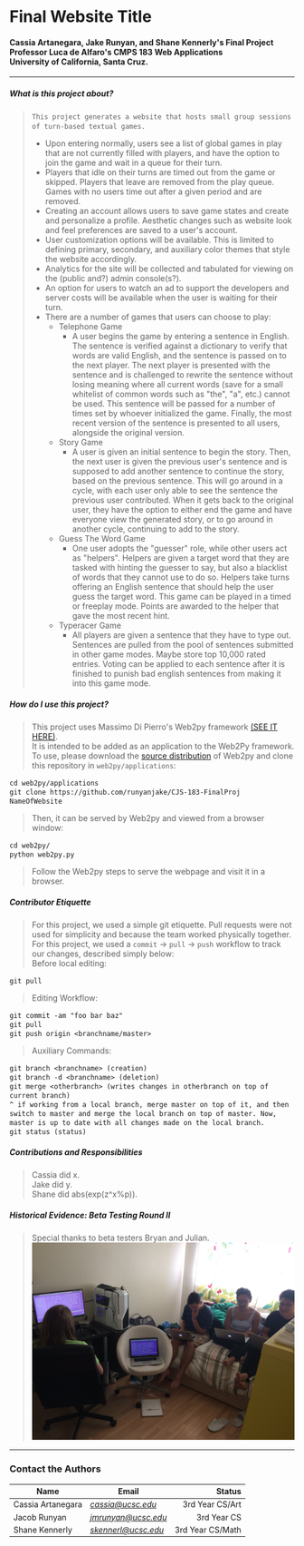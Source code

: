 # Final Website Title
#### Cassia Artanegara, Jake Runyan, and Shane Kennerly's Final Project </br> Professor Luca de Alfaro's CMPS 183 Web Applications </br> University of California, Santa Cruz.

----------------------------------------------------------------------------

##### What is this project about?

> `This project generates a website that hosts small group sessions of turn-based textual games.`
> * Upon entering normally, users see a list of global games in play that are not currently filled with players, and have the option to join the game and wait in a queue for their turn. </br>
> * Players that idle on their turns are timed out from the game or skipped. Players that leave are removed from the play queue. Games with no users time out after a given period and are removed. </br>
> * Creating an account allows users to save game states and create and personalize a profile. Aesthetic changes such as website look and feel preferences are saved to a user's account. </br>
> * User customization options will be available. This is limited to defining primary, secondary, and auxiliary color themes that style the website accordingly. </br>
> * Analytics for the site will be collected and tabulated for viewing on the (public and?) admin console(s?).
> * An option for users to watch an ad to support the developers and server costs will be available when the user is waiting for their turn.
> * There are a number of games that users can choose to play: </br>
>   * Telephone Game </br>
>     * A user begins the game by entering a sentence in English. The sentence is verified against a dictionary to verify that words are valid English, and the sentence is passed on to the next player. The next player is presented with the sentence and is challenged to rewrite the sentence without losing meaning where all current words (save for a small whitelist of common words such as "the", "a", etc.) cannot be used. This sentence will be passed for a number of times set by whoever initialized the game. Finally, the most recent version of the sentence is presented to all users, alongside the original version. </br>
>   * Story Game </br>
>     * A user is given an initial sentence to begin the story. Then, the next user is given the previous user's sentence
        and is supposed to add another sentence to continue the story, based on the previous sentence. This will go around
        in a cycle, with each user only able to see the sentence the previous user contributed. When it gets back to the 
        original user, they have the option to either end the game and have everyone view the generated story, or to go around
        in another cycle, continuing to add to the story. </br>
>   * Guess The Word Game </br>
>     * One user adopts the "guesser" role, while other users act as "helpers". Helpers are given a target word that they are tasked with hinting the guesser to say, but also a blacklist of words that they cannot use to do so. Helpers take turns offering an English sentence that should help the user guess the target word. This game can be played in a timed or freeplay mode. Points are awarded to the helper that gave the most recent hint. </br>
>   * Typeracer Game </br>
>     * All players are given a sentence that they have to type out. Sentences are pulled from the pool of sentences submitted in other game modes. Maybe store top 10,000 rated entries. Voting can be applied to each sentence after it is finished to punish bad english sentences from making it into this game mode.

##### How do I use this project?

> This project uses Massimo Di Pierro's Web2py framework [(SEE IT HERE)](http://www.web2py.com "Click me!"). </br>
> It is intended to be added as an application to the Web2Py framework. </br>
> To use, please download the [source distribution](http://www.web2py.com/examples/static/web2py_src.zip "Click to download.") of Web2py and clone this repository in `web2py/applications`:
```
cd web2py/applications 
git clone https://github.com/runyanjake/CJS-183-FinalProj NameOfWebsite 
```
> Then, it can be served by Web2py and viewed from a browser window: </br>
```
cd web2py/ 
python web2py.py 
```
> Follow the Web2py steps to serve the webpage and visit it in a browser. </br>

##### Contributor Etiquette
> For this project, we used a simple git etiquette. Pull requests were not used for simplicity and because the team worked physically together. For this project, we used a `commit` -> `pull` -> `push` workflow to track our changes, described simply below: </br>
Before local editing: 
```
git pull
``` 
> Editing Workflow:
```
git commit -am "foo bar baz"
git pull
git push origin <branchname/master>
```
> Auxiliary Commands:
```
git branch <branchname> (creation)
git branch -d <branchname> (deletion)
git merge <otherbranch> (writes changes in otherbranch on top of current branch)
^ if working from a local branch, merge master on top of it, and then switch to master and merge the local branch on top of master. Now, master is up to date with all changes made on the local branch.
git status (status)
```

##### Contributions and Responsibilities
> Cassia did x. </br>
> Jake did y. </br>
> Shane did abs(exp(z^x%p)). </br>

##### Historical Evidence: Beta Testing Round II
> Special thanks to beta testers Bryan and Julian.
![alt text][logo]

[logo]: https://github.com/runyanjake/CJS-183-FinalProj/blob/master/betaii.jpg "Logo Title Text 2"

----------------------------------------------------------------------------

### Contact the Authors
|Name        |Email            |Status                  |
|------------|------------------|----------------------:|
|Cassia Artanegara|*cassia@ucsc.edu*  |3rd Year CS/Art | 
|Jacob Runyan     |*jmrunyan@ucsc.edu*  |3rd Year CS     |
|Shane Kennerly   |*skennerl@ucsc.edu*  |3rd Year CS/Math|

